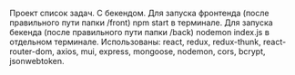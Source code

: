 Проект список задач. С бекендом.
Для запуска фронтенда (после правильного пути папки /front) npm start в терминале.
Для запуска бекенда (после правильного пути папки /back) nodemon index.js в отдельном терминале.
Использованы: react, redux, redux-thunk, react-router-dom, axios, mui, express, mongoose, nodemon, cors, bcrypt, jsonwebtoken.

